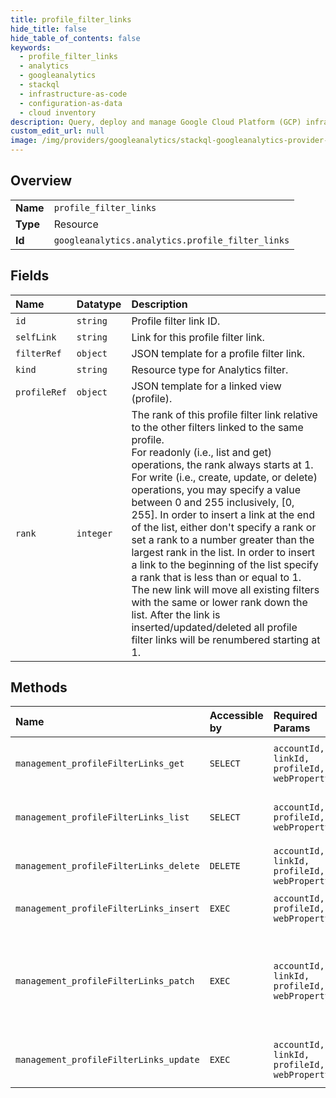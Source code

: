```yaml
---
title: profile_filter_links
hide_title: false
hide_table_of_contents: false
keywords:
  - profile_filter_links
  - analytics
  - googleanalytics    
  - stackql
  - infrastructure-as-code
  - configuration-as-data
  - cloud inventory
description: Query, deploy and manage Google Cloud Platform (GCP) infrastructure and resources using SQL
custom_edit_url: null
image: /img/providers/googleanalytics/stackql-googleanalytics-provider-featured-image.png
---
```

  
    

## Overview
<table><tbody>
<tr><td><b>Name</b></td><td><code>profile_filter_links</code></td></tr>
<tr><td><b>Type</b></td><td>Resource</td></tr>
<tr><td><b>Id</b></td><td><code>googleanalytics.analytics.profile_filter_links</code></td></tr>
</tbody></table>

## Fields
| Name | Datatype | Description |
|:-----|:---------|:------------|
| `id` | `string` | Profile filter link ID. |
| `selfLink` | `string` | Link for this profile filter link. |
| `filterRef` | `object` | JSON template for a profile filter link. |
| `kind` | `string` | Resource type for Analytics filter. |
| `profileRef` | `object` | JSON template for a linked view (profile). |
| `rank` | `integer` | The rank of this profile filter link relative to the other filters linked to the same profile.<br />For readonly (i.e., list and get) operations, the rank always starts at 1.<br />For write (i.e., create, update, or delete) operations, you may specify a value between 0 and 255 inclusively, [0, 255]. In order to insert a link at the end of the list, either don't specify a rank or set a rank to a number greater than the largest rank in the list. In order to insert a link to the beginning of the list specify a rank that is less than or equal to 1. The new link will move all existing filters with the same or lower rank down the list. After the link is inserted/updated/deleted all profile filter links will be renumbered starting at 1. |
## Methods
| Name | Accessible by | Required Params | Description |
|:-----|:--------------|:----------------|:------------|
| `management_profileFilterLinks_get` | `SELECT` | `accountId, linkId, profileId, webPropertyId` | Returns a single profile filter link. |
| `management_profileFilterLinks_list` | `SELECT` | `accountId, profileId, webPropertyId` | Lists all profile filter links for a profile. |
| `management_profileFilterLinks_delete` | `DELETE` | `accountId, linkId, profileId, webPropertyId` | Delete a profile filter link. |
| `management_profileFilterLinks_insert` | `EXEC` | `accountId, profileId, webPropertyId` | Create a new profile filter link. |
| `management_profileFilterLinks_patch` | `EXEC` | `accountId, linkId, profileId, webPropertyId` | Update an existing profile filter link. This method supports patch semantics. |
| `management_profileFilterLinks_update` | `EXEC` | `accountId, linkId, profileId, webPropertyId` | Update an existing profile filter link. |
